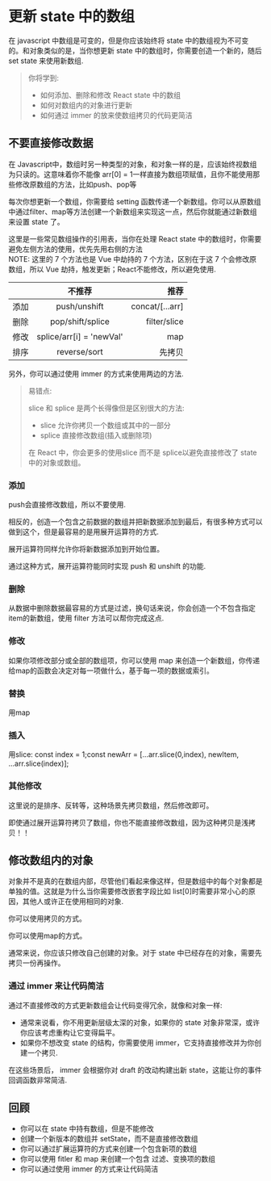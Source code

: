 # 更新 state 中的数组

在 javascript 中数组是可变的，但是你应该始终将 state 中的数组视为不可变的。和对象类似的是，当你想更新 state 中的数组时，你需要创造一个新的，随后 set state 来使用新数组.

> 你将学到:
> - 如何添加、删除和修改 React state 中的数组
> - 如何对数组内的对象进行更新
> - 如何通过 immer 的放来使数组拷贝的代码更简洁

## 不要直接修改数据

在 Javascript中，数组时另一种类型的对象，和对象一样的是，应该始终视数组为只读的。这意味着你不能像 arr[0] = 1一样直接为数组项赋值，且你不能使用那些修改原数组的方法，比如push、pop等  

每次你想更新一个数组，你需要给 setting 函数传递一个新数组。你可以从原数组中通过filter、map等方法创建一个新数组来实现这一点，然后你就能通过新数组来设置 state 了。  

这里是一些常见数组操作的引用表，当你在处理 React state 中的数组时，你需要避免左侧方法的使用，优先先用右侧的方法  
NOTE: 这里的 7 个方法也是 Vue 中劫持的 7 个方法，区别在于这 7 个会修改原数组，所以 Vue 劫持，触发更新；React不能修改，所以避免使用.

|    | 不推荐 |     推荐 |
| :----- | :--: | -------: |
| 添加 |  push/unshift  | concat/[...arr] |
| 删除 |  pop/shift/splice  | filter/slice |
| 修改 |  splice/arr[i] = 'newVal'  | map |
| 排序 | reverse/sort | 先拷贝 |

另外，你可以通过使用 immer 的方式来使用两边的方法. 

> 易错点:
> 
> slice 和 splice 是两个长得像但是区别很大的方法:
>
> - slice 允许你拷贝一个数组或其中的一部分
> - splice 直接修改数组(插入或删除项)
>
> 在 React 中，你会更多的使用slice 而不是 splice以避免直接修改了 state 中的对象或数组。

### 添加

push会直接修改数组，所以不要使用.  

相反的，创造一个包含之前数据的数组并把新数据添加到最后，有很多种方式可以做到这个，但是最容易的是用展开运算符的方式.  

展开运算符同样允许你将新数据添加到开始位置。  

通过这种方式，展开运算符能同时实现 push 和 unshift 的功能.

### 删除

从数据中删除数据最容易的方式是过滤，换句话来说，你会创造一个不包含指定item的新数组，使用 filter 方法可以帮你完成这点.  

### 修改

如果你项修改部分或全部的数组项，你可以使用 map 来创造一个新数组，你传递给map的函数会决定对每一项做什么，基于每一项的数据或索引。  

### 替换

用map

### 插入

用slice: const index = 1;const newArr = [...arr.slice(0,index), newItem, ...arr.slice(index)];

### 其他修改

这里说的是排序、反转等，这种场景先拷贝数组，然后修改即可。 

即使通过展开运算符拷贝了数组，你也不能直接修改数组，因为这种拷贝是浅拷贝！！

## 修改数组内的对象

对象并不是真的在数组内部，尽管他们看起来像这样，但是数组中的每个对象都是单独的值。这就是为什么当你需要修改嵌套字段比如 list[0]时需要非常小心的原因，其他人或许正在使用相同的对象.

你可以使用拷贝的方式。

你可以使用map的方式。 

通常来说，你应该只修改自己创建的对象。对于 state 中已经存在的对象，需要先拷贝一份再操作。

### 通过 immer 来让代码简洁

通过不直接修改的方式更新数组会让代码变得冗余，就像和对象一样:

- 通常来说看，你不用更新层级太深的对象，如果你的 state 对象非常深，或许你应该考虑重构让它变得扁平。
- 如果你不想改变 state 的结构，你需要使用 immer，它支持直接修改并为你创建一个拷贝.  

在这些场景后， immer 会根据你对 draft 的改动构建出新 state，这能让你的事件回调函数非常简洁.

## 回顾

- 你可以在 state 中持有数组，但是不能修改
- 创建一个新版本的数组并 setState，而不是直接修改数组
- 你可以通过扩展运算符的方式来创建一个包含新项的数组
- 你可以使用 fitler 和 map 来创建一个包含 过滤、变换项的数组
- 你可以通过使用 immer 的方式来让代码简洁

